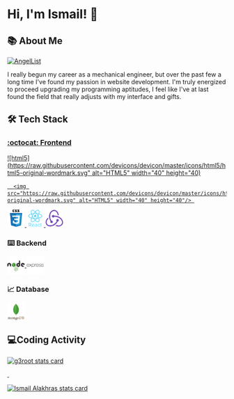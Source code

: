 # Hi, I'm Ismail! 👋
## 📚 About Me
[![AngelList](https://img.shields.io/badge/AngelList-000000?style=for-the-badge&logo=AngelList&logoColor=white)](https://angel.co/u/ismailalakhras)

I really begun my career as a mechanical engineer, but over the past few a long time I've found my passion in website development. I'm truly energized to proceed upgrading my programming aptitudes, I feel like I've at last found the field that really adjusts with my interface and gifts. 

## 🛠️ Tech Stack<a href="https://www.w3.org/html/" target="blank">

### :octocat: Frontend
[![html5](https://raw.githubusercontent.com/devicons/devicon/master/icons/html5/html5-original-wordmark.svg" alt="HTML5" width="40" height="40)](https://angel.co/u/ismailalakhras)



<p align="left">
   <a href="https://www.w3.org/html/" target="_blank"> 
      
      <img src="https://raw.githubusercontent.com/devicons/devicon/master/icons/html5/html5-original-wordmark.svg" alt="HTML5" width="40" height="40"/> 
   </a> 
   
   <a href="https://www.w3schools.com/css/" target="_blank">
   <img src="https://raw.githubusercontent.com/devicons/devicon/master/icons/css3/css3-original-wordmark.svg" alt="CSS3" width="40" height="40"/> 
   </a> 
   
   <a href="https://reactjs.org/" target="_blank"> 
   <img src="https://raw.githubusercontent.com/devicons/devicon/master/icons/react/react-original-wordmark.svg" alt="React" width="40" height="40"/>
   </a> 
   
   <a href="https://redux.js.org" target="_blank"> 
   <img src="https://raw.githubusercontent.com/devicons/devicon/master/icons/redux/redux-original.svg" alt="Redux" width="40" height="40"/> 
   </a> 
   
   </p>

   ### ⌨️ Backend

<a href="https://nodejs.org" target="blank">
<img align="center" src="https://raw.githubusercontent.com/devicons/devicon/master/icons/nodejs/nodejs-original-wordmark.svg" alt="Node.js" height="40" width="40" />
</a>

<a href="https://expressjs.com" target="blank">
<img align="center" src="https://raw.githubusercontent.com/devicons/devicon/master/icons/express/express-original-wordmark.svg" alt="Express" height="40" width="40" />
</a>

   ### 📈 Database
<a href="https://www.mongodb.com/" target="blank">
<img align="center" src="https://raw.githubusercontent.com/devicons/devicon/master/icons/mongodb/mongodb-original-wordmark.svg" alt="MongoDB" height="40" width="40" />
</a>



## 💻Coding Activity <a href="https://www.w3.org/html/" target="blank">
<p>
<img align="center" src="https://github-readme-stats.vercel.app/api/top-langs?username=g3root&theme=default&title_color=000000&text_color=000000&bg_color=ffffff&hide_border=true&layout=compact" alt="g3root stats card" /></p>
<p>&nbsp;
  
<img align="center" src="https://github-readme-stats.vercel.app/api?username=ismailalakhras&show_icons=true&theme=default&title_color=000000&text_color=000000&bg_color=ffffff&hide_border=true" alt="Ismail Alakhras stats card" /></p>
